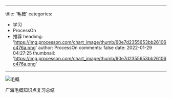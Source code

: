 
---
title: '毛概'
categories: 
 - 学习
 - ProcessOn
 - 推荐
headimg: 'https://img.processon.com/chart_image/thumb/60e7d2355653bb26106c476a.png'
author: ProcessOn
comments: false
date: 2022-01-29 04:27:25
thumbnail: 'https://img.processon.com/chart_image/thumb/60e7d2355653bb26106c476a.png'
---

<div>   
<img class="thumb" alt="毛概" src="https://img.processon.com/chart_image/thumb/60e7d2355653bb26106c476a.png" referrerpolicy="no-referrer">
<p>广海毛概知识点复习总结</p>  
</div>
            